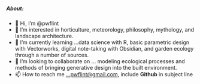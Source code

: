 ##### About:
- 👋 Hi, I’m @pwflint
- 👀 I’m interested in horticulture, meteorology, 
philosophy, mythology, and landscape architecture. 
- 🌱 I’m currently learning ...data science with R, basic parametric design with Vectorworks, digital 
note-taking with Obsidian, and garden ecology through a number of sources. 
- 💞️ I’m looking to collaborate on ... modeling ecological processes and methods of bringing generative design into the built environment. 
- 📫 How to reach me ...pwflint@gmail.com, include **Github** in subject line

<!---
pwflint/pwflint is a ✨ special ✨ repository because its `README.md` (this file) appears on your GitHub profile.
You can click the Preview link to take a look at your changes.
--->
